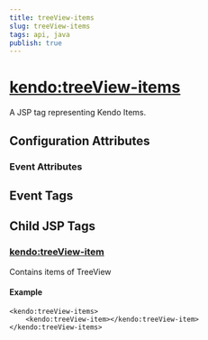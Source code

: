 ```yaml
---
title: treeView-items
slug: treeView-items
tags: api, java
publish: true
---
```


# <kendo:treeView-items>
A JSP tag representing Kendo Items.

## Configuration Attributes


### Event Attributes

## Event Tags
 

## Child JSP Tags

### [<kendo:treeView-item>](/api/wrappers/jsp/treeview/item)

Contains items of TreeView

#### Example

    <kendo:treeView-items>
        <kendo:treeView-item></kendo:treeView-item>
    </kendo:treeView-items>
 
